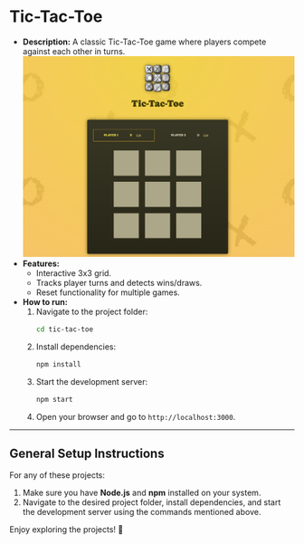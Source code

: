 # Tic-Tac-Toe

- **Description:** A classic Tic-Tac-Toe game where players compete against each other in turns.
  ![AppInterface](image.PNG)
- **Features:**
  - Interactive 3x3 grid.
  - Tracks player turns and detects wins/draws.
  - Reset functionality for multiple games.
- **How to run:**
  1.  Navigate to the project folder:
      ```bash
      cd tic-tac-toe
      ```
  2.  Install dependencies:
      ```bash
      npm install
      ```
  3.  Start the development server:
      ```bash
      npm start
      ```
  4.  Open your browser and go to `http://localhost:3000`.

---

## General Setup Instructions

For any of these projects:

1. Make sure you have **Node.js** and **npm** installed on your system.
2. Navigate to the desired project folder, install dependencies, and start the development server using the commands mentioned above.

Enjoy exploring the projects! 🎉
